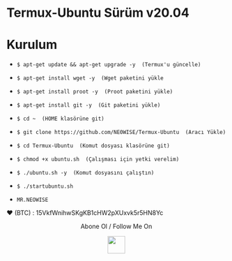 # Termux-Ubuntu  Sürüm v20.04 

# Kurulum

* `$ apt-get update && apt-get upgrade -y  (Termux'u güncelle)`
* `$ apt-get install wget -y  (Wget paketini yükle`
* `$ apt-get install proot -y  (Proot paketini yükle)`
* `$ apt-get install git -y  (Git paketini yükle)`
* `$ cd ~  (HOME klasörüne git)`
* `$ git clone https://github.com/NE0WISE/Termux-Ubuntu  (Aracı Yükle)`
* `$ cd Termux-Ubuntu  (Komut dosyası klasörüne git)`
* `$ chmod +x ubuntu.sh  (Çalışması için yetki verelim)`
* `$ ./ubuntu.sh -y  (Komut dosyasını çalıştın)`
* `$ ./startubuntu.sh`

* `MR.NEOWISE`

❤️ (BTC) : 15VkfWnihwSKgKB1cHW2pXUxvk5r5HN8Yc


<p align="center">
  Abone Ol / Follow Me On
</p>
<p align="center">
  <a href="http://youtube.com/channel/UCYeFf4gpfaDgPHDzKVshmNg/">
    <img src="https://github.com/th3unkn0n/extra/blob/master/.img/yt.png" width="40" height="40">
  </a>
